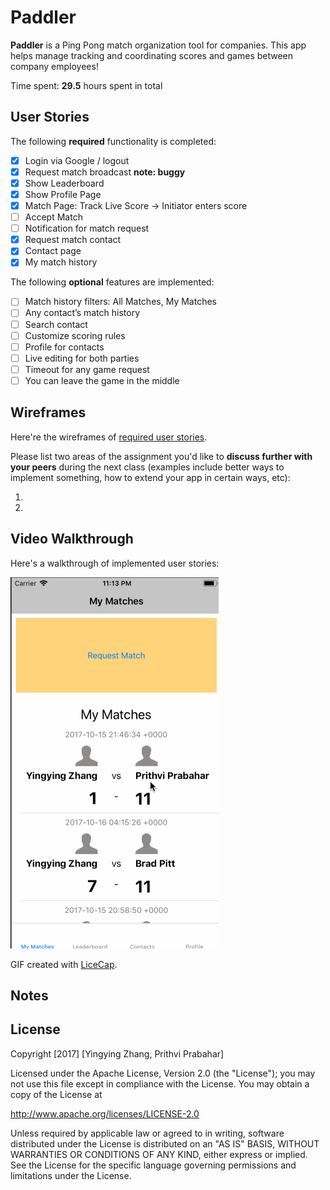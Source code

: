 # Paddler
**Paddler** is a Ping Pong match organization tool for companies. This app helps manage tracking and coordinating scores and games between company employees!

Time spent: **29.5** hours spent in total

## User Stories

The following **required** functionality is completed:

- [x] Login via Google / logout
- [x] Request match broadcast **note: buggy**
- [x] Show Leaderboard
- [x] Show Profile Page
- [x] Match Page: Track Live Score -> Initiator enters score
- [ ] Accept Match
- [ ] Notification for match request
- [x] Request match contact
- [x] Contact page
- [x] My match history

The following **optional** features are implemented:

- [ ] Match history filters: All Matches, My Matches
- [ ] Any contact’s match history
- [ ] Search contact
- [ ] Customize scoring rules
- [ ] Profile for contacts
- [ ] Live editing for both parties
- [ ] Timeout for any game request
- [ ] You can leave the game in the middle

## Wireframes

Here're the wireframes of [required user stories](https://github.com/PaddlerApp/paddler-ios/blob/master/20171006%20PaddlerApp%20Wireframes.pdf).

Please list two areas of the assignment you'd like to **discuss further with your peers** during the next class (examples include better ways to implement something, how to extend your app in certain ways, etc):

1. 
2.

## Video Walkthrough

Here's a walkthrough of implemented user stories:

<img src='https://github.com/PaddlerApp/paddler-ios/blob/master/PaddlerApp_Week5_gif.gif?raw=true' title='Video Walkthrough' width='' alt='Video Walkthrough' />

GIF created with [LiceCap](http://www.cockos.com/licecap/).

## Notes

## License

Copyright [2017] [Yingying Zhang, Prithvi Prabahar]

Licensed under the Apache License, Version 2.0 (the "License");
you may not use this file except in compliance with the License.
You may obtain a copy of the License at

http://www.apache.org/licenses/LICENSE-2.0

Unless required by applicable law or agreed to in writing, software
distributed under the License is distributed on an "AS IS" BASIS,
WITHOUT WARRANTIES OR CONDITIONS OF ANY KIND, either express or implied.
See the License for the specific language governing permissions and
limitations under the License.
